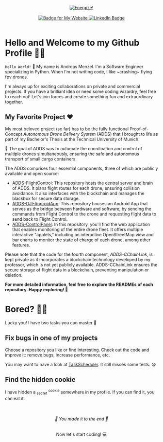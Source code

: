 <div align="center">
    <a href="#🥳-You-made-it-to-the-end-🥳">
        <img src="https://img.shields.io/badge/%F0%9F%8C%80%20Beam%20me%20down%20%F0%9F%8C%80-purple?style=for-the-badge" title="Energize!">
    </a>
</div>

<!--<div align="center">
    <img src="https://andreas-menzel.com/static/Visitenkarte_Rueckseite.png" width="70%">
    <h1>think once - plan twice - code thrice</h1>
</div>-->

<br>

<div id="badges" align="center">
    <a href="https://andreas-menzel.com/">
        <img src="https://img.shields.io/badge/My_Website-bronze?style=for-the-badge&color=da9f8d" alt="Badge for My Website" />
    </a>
    <a href="https://www.linkedin.com/in/andreas-menzel/">
        <img src="https://img.shields.io/badge/LinkedIn-blue?style=for-the-badge&logo=linkedin&logoColor=white" alt="LinkedIn Badge" />
    </a>
</div>

<br>

# Hello and Welcome to my Github Profile 👨‍💻

`Hello World!` 👋 My name is Andreas Menzel. I'm a Software Engineer specializing in Python. When I'm not writing code, I like ~crashing~ flying fpv drones.

I'm always up for exciting collaborations on private and commercial projects. If you have a brilliant idea or need some coding wizardry, feel free to reach out! Let's join forces and create something fun and extraordinary together.

## My Favorite Project ❤️

My most beloved project (so far) has to be the fully functional Proof-of-Concept *Autonomous Drone Delivery System* (ADDS) that I brought to life as part of my Bachelor's Thesis at the Technical University of Munich.

🚁 The goal of ADDS was to automate the coordination and control of multiple drones simultaneously, ensuring the safe and autonomous transport of small cargo containers.

The ADDS comprises four essential components, three of which are publicly available and open source:
- [ADDS-FlightControl](https://github.com/Andreas-Menzel/ADDS-FlightControl): This repository hosts the central server and brain of ADDS. It plans flight routes for each drone, ensuring collision avoidance. It also interfaces with the blockchain and manages the blackbox for secure data storage.
- [ADDS-DJI-AndroidApp](https://github.com/Andreas-Menzel/ADDS-DJI-AndroidApp): This repository houses an Android App that serves as the bridge between hardware and software, by sending the commands from Flight Control to the drone and requesting flight data to send back to Flight Control.
- [ADDS-ControlPanel](https://github.com/Andreas-Menzel/ADDS-ControlPanel): In this repository, you'll find the web application that enables monitoring of the entire drone fleet. It offers multiple interactive "applets," including an interactive OpenStreetMap view and bar charts to monitor the state of charge of each drone, among other features.

Please note that the code for the fourth component, *ADDS-CChainLink*, is kept private as it incorporates a blockchain technology developed by my professor, which is not yet publicly available. ADDS-CChainLink ensures the secure storage of flight data in a blockchain, preventing manipulation or deletion.

**For more detailed information, feel free to explore the READMEs of each repository. Happy exploring! 🥳**

<!--
- 🎓 I'm currently in the last quarter of my final university project AutonomousDroneDeliverySystem for my Bachelor Thesis at Technical University Munich. The repositories are private for now, but will all be published once the thesis is written :)
- 🔭 I’m currently working on Autonomous Drone Delivery System, which consists of the following tasks / programming languages:
    - Python + Flask + SQLite: Backend API services for multiple components
        - Implementation of a blackbox system for drones
        - Crash-avoiding path planning for a fleet of multiple drones
        - ...
    - HTML + CSS + JS: Webapplication
        - Monitor the drones (plural) data in real-time
        - Interact with the drone fleet
        - ...
    - Android Studio + Java: Implementation of a DJI App
        - Android App to interface with DJI drones
        - Fetching commands from Flight Control, uploading missions to the drone
        - ...
    - GO (just a little): Interface with a blockchain to save the blackbox data
    - Ansible: Setup the server(s)
- 🌱 I’m currently learning Android App Development + Java + DJI MSDK, Python and some things about electronics (drone hardware- & software setup)
- 📫 How to reach me: <a href="mailto:mail@andreas-menzel.com">mail@andreas-menzel.com</a>
 - 🤓 Future topics to exlore: Bash -->


# Bored? 😶‍🌫️
Lucky you! I have two tasks you can master 🥳

## Fix bugs in one of my projects

Choose a repository you like or find interesting. Check out the code and improve it: remove bugs, increase performance, etc.

You may want to have a look at <a href="https://github.com/andreas-menzel/taskscheduler">TaskScheduler</a>. It still misses some tests. 😧

## Find the hidden cookie

I have hidden a <sub>secret</sub> <sup>cookie</sup> somewhere in my profile. If you can find it, you can eat it.
<!--
🍪 This wasn't that hard, was it?
-->

<br>
<div align="center">
    <h6 id="🥳-You-made-it-to-the-end-🥳">🥳 You made it to the end 🥳</h6>
    <p>Now let's start coding! 💻</p>
</h6>
